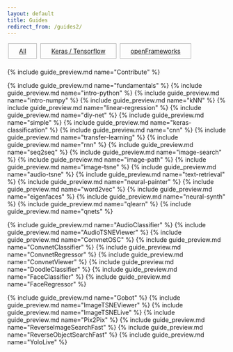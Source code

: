 ```yaml
---
layout: default
title: Guides
redirect_from: /guides2/
---
```


<style>
.project {
    width:280px;
    height:200px;
    margin:10px;
    padding:0px;
    position:relative;
    display:inline-block;
    text-align:left;
}

.overlay {
	width:100%;
    height:100%;
    position:absolute;
    top:0;
    left:0;
    display:inline-block;
    -webkit-box-sizing:border-box;
    -moz-box-sizing:border-box;
    box-sizing:border-box;
    color:white;
}

.overlay_title {
    font-size:1.25em;
    background:rgba(0,0,0,0.7);
    padding:7px;
}
/*
.overlay_description {
    font-size:1.1em;
    background:rgba(0,0,0,0.7);
    margin-top:0px;
    padding:4px;
    width: 100%;
    border-top: 1px solid rgba(255,255,255,0.45);
}*/
.overlay_summary {
    font-size:0.95em;
    background:rgba(0,0,0,0.7);
    display: none;
    margin-top:8px;
    /*padding:10px;*/
    width: 100%;
}
.project a:hover .overlay_summary {
    display:inline-block;
}
.overlay .overlay_summary li {
    padding:2px;
}



#platforms {
	margin-top:10px;
	margin-bottom:20px;
}
.platform {
	border: 1px solid #aaa;
	padding-bottom: 8px;
	padding-top: 8px;
	padding-left: 24px;
	padding-right: 24px;
	margin: 2px;
	display:inline-block;
}

</style>



<div id="platforms">
	<div id="platform_all" class="platform"><a href="javascript:displayAll();">All</a></div>
	<div id="platform_python" class="platform"><a href="javascript:displayByKey('python');">Keras / Tensorflow</a></div>
	<div id="platform_openframeworks" class="platform"><a href="javascript:displayByKey('openframeworks');">openFrameworks</a></div>
</div>






{% include guide_preview.md name="Contribute" %}

{% include guide_preview.md name="fundamentals" %}
{% include guide_preview.md name="intro-python" %}
{% include guide_preview.md name="intro-numpy" %}
{% include guide_preview.md name="kNN" %}
{% include guide_preview.md name="linear-regression" %}
{% include guide_preview.md name="diy-net" %}
{% include guide_preview.md name="simple" %}
{% include guide_preview.md name="keras-classification" %}
{% include guide_preview.md name="cnn" %}
{% include guide_preview.md name="transfer-learning" %}
{% include guide_preview.md name="rnn" %}
{% include guide_preview.md name="seq2seq" %}
{% include guide_preview.md name="image-search" %}
{% include guide_preview.md name="image-path" %}
{% include guide_preview.md name="image-tsne" %}
{% include guide_preview.md name="audio-tsne" %}
{% include guide_preview.md name="text-retrieval" %}
{% include guide_preview.md name="neural-painter" %}
{% include guide_preview.md name="word2vec" %}
{% include guide_preview.md name="eigenfaces" %}
{% include guide_preview.md name="neural-synth" %}
{% include guide_preview.md name="qlearn" %}
{% include guide_preview.md name="qnets" %}

{% include guide_preview.md name="AudioClassifier" %}
{% include guide_preview.md name="AudioTSNEViewer" %}
{% include guide_preview.md name="ConvnetOSC" %}
{% include guide_preview.md name="ConvnetClassifier" %}
{% include guide_preview.md name="ConvnetRegressor" %}
{% include guide_preview.md name="ConvnetViewer" %}
{% include guide_preview.md name="DoodleClassifier" %}
{% include guide_preview.md name="FaceClassifier" %}
{% include guide_preview.md name="FaceRegressor" %}

{% include guide_preview.md name="Gobot" %}
{% include guide_preview.md name="ImageTSNEViewer" %}
{% include guide_preview.md name="ImageTSNELive" %}
{% include guide_preview.md name="Pix2Pix" %}
{% include guide_preview.md name="ReverseImageSearchFast" %}
{% include guide_preview.md name="ReverseObjectSearchFast" %}
{% include guide_preview.md name="YoloLive" %}






<script>
// include guide_preview.md name="FacePredictor"
// include guide_preview.md name="ConvnetPredictor"

function highlightButton(keyword){
	document.getElementById("platform_python").style.border = "none";
	document.getElementById("platform_openframeworks").style.border = "none";
	document.getElementById("platform_all").style.border = "none";
	document.getElementById("platform_"+keyword).style.border = "1px solid #1abc9c";
}
function displayAll() {
	var d = document.getElementsByClassName("project");
	for(var i = 0; i < d.length; i++){ d[i].style.display = "inline-block"; }
	highlightButton('all');
};
function hideAll() {
	var d = document.getElementsByClassName("project");
	for(var i = 0; i < d.length; i++){ d[i].style.display = "none"; }	
};
function displayByKey(keyword) {
	hideAll();
	d = document.getElementsByClassName("project "+keyword);
	for(var i = 0; i < d.length; i++){ d[i].style.display = "inline-block"; }
	highlightButton(keyword);
};
displayAll();

</script>